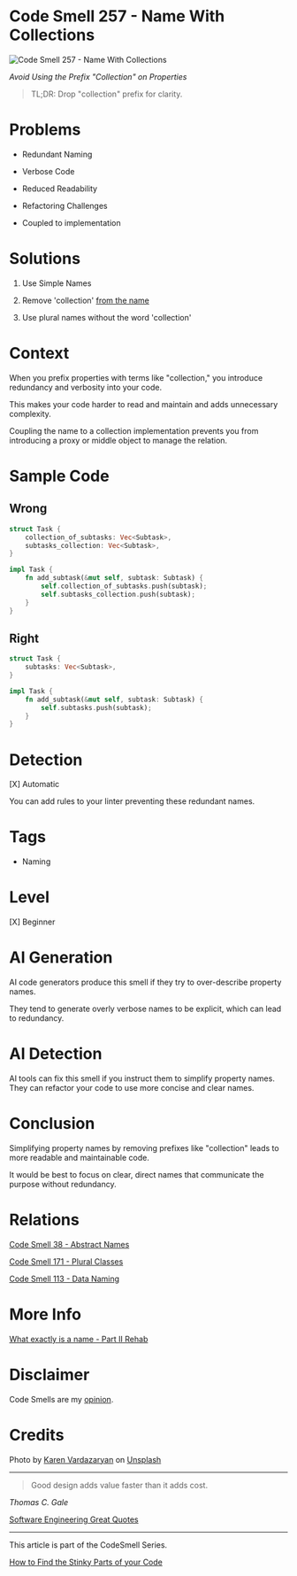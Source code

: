 # Code Smell 257 - Name With Collections
            
![Code Smell 257 - Name With Collections](Code%20Smell%20257%20-%20Name%20With%20Collections.jpg)

*Avoid Using the Prefix "Collection" on Properties*

> TL;DR: Drop "collection" prefix for clarity.

# Problems

- Redundant Naming

- Verbose Code

- Reduced Readability

- Refactoring Challenges

- Coupled to implementation

# Solutions

1. Use Simple Names

2. Remove 'collection' [from the name](https://github.com/mcsee/Software-Design-Articles/tree/main/Articles/Theory/What%20exactly%20is%20a%20name%20-%20Part%20II%20Rehab/readme.md)

3. Use plural names without the word 'collection'

# Context

When you prefix properties with terms like "collection," you introduce redundancy and verbosity into your code. 

This makes your code harder to read and maintain and adds unnecessary complexity. 

Coupling the name to a collection implementation prevents you from introducing a proxy or middle object to manage the relation.

# Sample Code

## Wrong

[Gist Url]: # (https://gist.github.com/mcsee/b929bfe2ee406a7d9a822c5318db5b61)

```rust
struct Task {
    collection_of_subtasks: Vec<Subtask>,
    subtasks_collection: Vec<Subtask>,
}

impl Task {
    fn add_subtask(&mut self, subtask: Subtask) {
        self.collection_of_subtasks.push(subtask);
        self.subtasks_collection.push(subtask);
    }
}
```

## Right

[Gist Url]: # (https://gist.github.com/mcsee/1c4c774f018e5f6cde339148962a4562)

```rust
struct Task {
    subtasks: Vec<Subtask>,
}

impl Task {
    fn add_subtask(&mut self, subtask: Subtask) {
        self.subtasks.push(subtask);
    }
}
```

# Detection

[X] Automatic 

You can add rules to your linter preventing these redundant names.

# Tags

- Naming

# Level

[X] Beginner

# AI Generation

AI code generators produce this smell if they try to over-describe property names. 

They tend to generate overly verbose names to be explicit, which can lead to redundancy.

# AI Detection

AI tools can fix this smell if you instruct them to simplify property names. They can refactor your code to use more concise and clear names.

# Conclusion

Simplifying property names by removing prefixes like "collection" leads to more readable and maintainable code.

It would be best to focus on clear, direct names that communicate the purpose without redundancy.

# Relations

[Code Smell 38 - Abstract Names](https://github.com/mcsee/Software-Design-Articles/tree/main/Articles/Code%20Smells/Code%20Smell%2038%20-%20Abstract%20Names/readme.md)

[Code Smell 171 - Plural Classes](https://github.com/mcsee/Software-Design-Articles/tree/main/Articles/Code%20Smells/Code%20Smell%20171%20-%20Plural%20Classes/readme.md)

[Code Smell 113 - Data Naming](https://github.com/mcsee/Software-Design-Articles/tree/main/Articles/Code%20Smells/Code%20Smell%20113%20-%20Data%20Naming/readme.md)

# More Info

[What exactly is a name - Part II Rehab](https://github.com/mcsee/Software-Design-Articles/tree/main/Articles/Theory/What%20exactly%20is%20a%20name%20-%20Part%20II%20Rehab/readme.md)

# Disclaimer

Code Smells are my [opinion](https://github.com/mcsee/Software-Design-Articles/tree/main/Articles/Blogging/I%20Wrote%20More%20than%2090%20Articles%20on%202021%20Here%20is%20What%20I%20Learned/readme.md).

# Credits

Photo by [Karen Vardazaryan](https://unsplash.com/@bright) on [Unsplash](https://unsplash.com/photos/die-cast-car-collection-on-rack-JBrfoV-BZts)
   
* * *

> Good design adds value faster than it adds cost.

_Thomas C. Gale_
 
[Software Engineering Great Quotes](https://github.com/mcsee/Software-Design-Articles/tree/main/Articles/Quotes/Software%20Engineering%20Great%20Quotes/readme.md)

* * *

This article is part of the CodeSmell Series.

[How to Find the Stinky Parts of your Code](https://github.com/mcsee/Software-Design-Articles/tree/main/Articles/Code%20Smells/How%20to%20Find%20the%20Stinky%20parts%20of%20your%20Code/readme.md)
